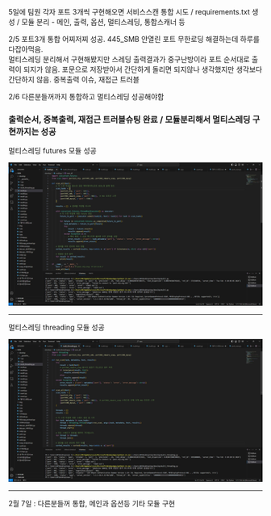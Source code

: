 5일에 팀원 각자 포트 3개씩 구현해오면 서비스스캔 통합 시도 / requirements.txt 생성 / 모듈 분리 - 메인, 출력, 옵션, 멀티스레딩, 통합스캐너 등

2/5 포트3개 통합 어찌저찌 성공. 445_SMB 안열린 포트 무한로딩 해결하는데 하루를 다잡아먹음.  
    멀티스레딩 분리해서 구현해봤지만 스레딩 출력결과가 중구난방이라 포트 순서대로 출력이 되지가 않음. 
    포문으로 저장받아서 간단하게 돌리면 되지않나 생각했지만 생각보다 간단하지 않음. 중복출력 이슈, 재접근 트러블 
    
2/6 다른분들꺼까지 통합하고 멀티스레딩 성공해야함

### 출력순서, 중복출력, 재접근 트러블슈팅 완료 / 모듈분리해서 멀티스레딩 구현까지는 성공 
멀티스레딩 futures 모듈 성공

![멀티스레딩_futures성공.jpg](https://github.com/JoWoonJi/PortScanner/blob/main/img/%EB%A9%80%ED%8B%B0%EC%8A%A4%EB%A0%88%EB%94%A9_futures%EC%84%B1%EA%B3%B5.jpg)

---

멀티스레딩 threading 모듈 성공

![멀티스레딩_threading성공.jpg](https://github.com/JoWoonJi/PortScanner/blob/main/img/%EB%A9%80%ED%8B%B0%EC%8A%A4%EB%A0%88%EB%94%A9_threading%EC%84%B1%EA%B3%B5.jpg)

---

2월 7일 : 다른분들꺼 통합, 메인과 옵션등 기타 모듈 구현
